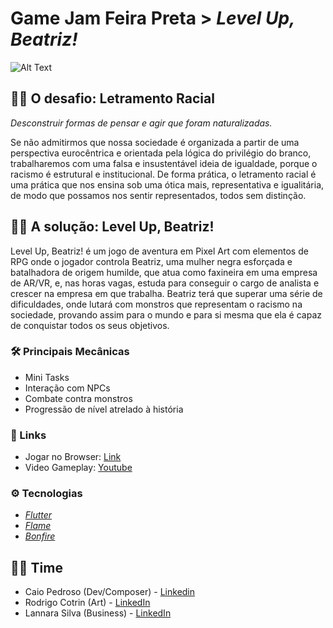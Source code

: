 # Game Jam Feira Preta > *Level Up, Beatriz!*

![Alt Text](https://i.imgur.com/w84VNoa.png)

## 🙌🏿 O desafio: Letramento Racial

*Desconstruir formas de pensar e agir que foram naturalizadas.*<br />

Se não admitirmos que nossa sociedade é organizada a partir de uma perspectiva eurocêntrica e orientada pela lógica do privilégio do branco, trabalharemos com uma falsa e insustentável ideia de igualdade, porque o racismo é estrutural e institucional. De forma prática, o letramento racial é uma prática que nos ensina sob uma ótica mais, representativa e igualitária, de modo que possamos nos sentir representados, todos sem distinção. 

## 👩🏿 A solução: Level Up, Beatriz!

Level Up, Beatriz! é um jogo de aventura em Pixel Art com elementos de RPG onde o jogador controla Beatriz, uma mulher negra esforçada e batalhadora de origem humilde, que atua como faxineira em uma empresa de AR/VR, e, nas horas vagas, estuda para conseguir o cargo de analista e crescer na empresa em que trabalha. Beatriz terá que superar uma série de dificuldades, onde lutará com monstros que representam o racismo na sociedade, provando assim para o mundo e para si mesma que ela é capaz de conquistar todos os seus objetivos.

### 🛠 Principais Mecânicas
- Mini Tasks
- Interação com NPCs
- Combate contra monstros
- Progressão de nível atrelado à história
 
 ### 🔗 Links
- Jogar no Browser: [Link](https://levelupbeatriz.netlify.app/#/)
- Video Gameplay: [Youtube](https://youtu.be/rHv91aXEiDs)
 
 ### ⚙ Tecnologias
 - *[Flutter](https://flutter.dev/)* 
 - *[Flame](https://flame-engine.org/)*
 - *[Bonfire](https://bonfire-engine.github.io/#/)*
 
 ## 💪🏿 Time
  - Caio Pedroso (Dev/Composer) - [Linkedin](https://www.linkedin.com/in/caio-pedroso/)
  - Rodrigo Cotrin (Art) - [LinkedIn](https://www.linkedin.com/in/rodrigocfagundes/)
  - Lannara Silva (Business) - [LinkedIn](https://www.linkedin.com/in/lannara-silva)
